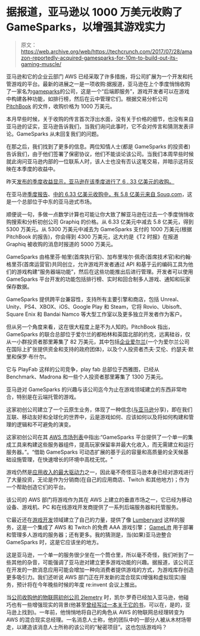 # 据报道，亚马逊以 1000 万美元收购了 GameSparks，以增强其游戏实力 

> 原文：<https://web.archive.org/web/https://techcrunch.com/2017/07/28/amazon-reportedly-acquired-gamesparks-for-10m-to-build-out-its-gaming-muscle/>

亚马逊和它的企业云部门 AWS 已经采取了许多措施，将公司扩展为一个开发和托管游戏的平台。最新的进展之一是一项收购:据报道，亚马逊在上个季度悄悄收购了一家名为[gameparks](https://web.archive.org/web/20221209174613/http://gamesparks.com/)的公司，这是一个“后端即服务”，游戏开发者可以在游戏中构建各种功能，如排行榜，然后在云中管理它们。根据交易分析公司 [PitchBook](https://web.archive.org/web/20221209174613/http://pitchbook.com/) 的文件，收购价格为 1000 万美元。

本月早些时候，关于收购的传言首次浮出水面，没有关于价格的细节，也没有来自亚马逊的证实，亚马逊告诉我们，当我们询问此事时，它不会对传言和猜测发表评论。GameSparks 从未回复我们的问题。

在那之后，我们找到了更多的信息。两位知情人士(都是 GameSparks 的投资者)告诉我们，由于他们签署了保密协议，他们不能谈论该公司。当我们本周早些时候就此询问亚马逊内部的一位联系人时，该人士也没有否认这笔交易，并暗示这将反映在本季度的收益中。

昨天[发布的季度收益显示，亚马逊在该季度进行了 6 . 33 亿美元的收购。](https://web.archive.org/web/20221209174613/https://www.sec.gov/Archives/edgar/data/1018724/000101872417000098/amzn-20170630xex991.htm)

在亚马逊[季度报告](https://web.archive.org/web/20221209174613/https://www.sec.gov/Archives/edgar/data/1018724/000101872417000098/amzn-20170630xex991.htm)、[中的 6.33 亿美元收购中，有 5.8 亿美元来自 Souq.com](https://web.archive.org/web/20221209174613/https://beta.techcrunch.com/2017/07/03/amazon-souq-com-completed/)，这是一个总部位于中东的亚马逊式市场。

顺便说一句，多做一点数学计算也可能让你大致了解亚马逊在过去一个季度悄悄收购搜索和分析初创公司 Graphiq 的价格。从 6.33 亿美元中减去 5.8 亿美元，得到 5300 万美元。从 5300 万美元中减去为 GameSparks 支付的 1000 万美元(根据 PitchBook 的报告)，你会得到 4300 万美元，这大约是《T2 时报》在报道 Graphiq 被收购的消息时报道的 5000 万美元。

GameSparks 由格里芬·帕里(首席执行官)、加布里埃尔·佩奇(首席技术官)和约翰·格里芬(首席运营官)共同创立，允许游戏开发者通过 API 和基于云的编码工具为他们的游戏构建“服务器端功能”，然后在这些功能推出后进行管理。开发者可以使用 GameSparks 平台开发的功能包括排行榜、实时和回合制多人游戏、通知和玩家保存数据。

GameSparks 提供跨平台兼容性，支持所有主要引擎和商店，包括 Unreal、Unity、PS4、XBOX、iOS、Google Play 和 Steam，它将 Rovio、Ubisoft、Square Enix 和 Bandai Namco 等大型工作室以及更多独立开发者作为客户。

但从另一个角度来看，这在很大程度上是不为人知的。PitchBook 指出，GameSparks 的联合总部位于爱尔兰的都柏林和英国北部的约克，远离硅谷，仅从一小群投资者那里筹集了 82 万美元，其中包括[企业爱尔兰](https://web.archive.org/web/20221209174613/https://www.enterprise-ireland.com/)(一个为爱尔兰公司在国际上扩张提供资金和支持的政府团体)，以及个人投资者杰夫·艾伦、约瑟夫·默里和保罗·布什尔。

它与 PlayFab 这样的公司竞争，play fab 总部位于西雅图，已经从 Benchmark、Madrona 和一些个人投资者那里筹集了 1300 万美元。

亚马逊对 GameSparks 的兴趣与该公司迄今为止在游戏领域建立的东西非常吻合，特别是在云端托管的游戏。

这家初创公司建立了一个云原生业务，体现了一种信念([与亚马逊](https://web.archive.org/web/20221209174613/https://aws.amazon.com/gaming/cloud-gaming-game-industry-trends/)分享)，即在我们互联、移动友好和全球化的世界中，云是游戏如何、应该如何以及将如何构建和管理的逻辑和不可避免的演变。

这家初创公司在其 [AWS 市场列表](https://web.archive.org/web/20221209174613/https://aws.amazon.com/marketplace/pp/B01MDUHEJN?qid=1501081168125&sr=0-1&ref_=srh_res_product_title#product-description)中指出:“GameSparks 平台提供了一个单一的集成工具来构建这些服务器组件，提高玩家保留率并最大化收入，而无需建立和运行服务器。”。“借助 GameSparks 可动态扩展的基于云的容量和高质量的全天候基础设施管理，在快速增长的环境中高枕无忧。"

游戏仍然是[应用收入的最大驱动力](https://web.archive.org/web/20221209174613/http://www.appannie.com/en/insights/market-data/google-apple-app-stores-q2-2017/)之一，因此毫不奇怪亚马逊本身已经对游戏进行了大量投资，无论是作为分销商(在自己的应用商店、Twitch 和其他地方)；作为一个帮助创造它们的平台。

该公司的 AWS 部门将游戏作为其在 AWS 上建立的垂直市场之一，它已经为移动设备、游戏机、PC 和在线游戏开发商提供了一系列后端服务器和托管服务。

它最近还在[游戏开发](https://web.archive.org/web/20221209174613/https://aws.amazon.com/gamedev/)领域建立了自己的力量，提供了像 [Lumberyard](https://web.archive.org/web/20221209174613/https://aws.amazon.com/lumberyard/) 这样的服务，这是一个集成了 AWS 和 Twitch 的免费 AAA 游戏引擎； [GameLift](https://web.archive.org/web/20221209174613/https://aws.amazon.com/gamelift/) 用于部署和管理多人游戏的服务器；还有更多。我的猜测是，当(如果)亚马逊整合 GameSparks 时，这是它应该坐的地方。

这是亚马逊，一个单一的服务很少坐在一个筒仓里，所以毫不奇怪，我们听到了一些其他的杂音，可能强调了亚马逊对建立更多游戏功能的兴趣。据报道，该公司正在开发的一款消息应用可能会增加一种向消费者提供游戏的方式，为游戏库存创造更多吸引力。我们还听说 AWS 部门正在开发新的混合现实(增强和虚拟现实)服务，预计将在今年晚些时候的年度 re:invent 会议上推出。

当[公司收购他的物联网初创公司 2lemetry](https://web.archive.org/web/20221209174613/https://beta.techcrunch.com/2015/03/12/amazon-has-quietly-acquired-2lemetry-to-build-out-its-internet-of-things-strategy/) 时，凯尔·罗奇已经加入亚马逊，他碰巧也有一些增强现实的背景(他甚至[曾经写过一本关于它的书](https://web.archive.org/web/20221209174613/https://www.amazon.co.uk/Pro-iOS-5-Augmented-Reality-ebook/dp/B006LPJZ1S)，可以在，是的，亚马逊上找到)。一年前，他悄悄地将自己的角色从 AWS 的物联网总经理转变为 AWS 的混合现实总经理。一名消息人士称，他的团队中的一部分人被从木材场带走，以建造该消息人士所称的该公司的“秘密项目”。这也包括游戏吗？